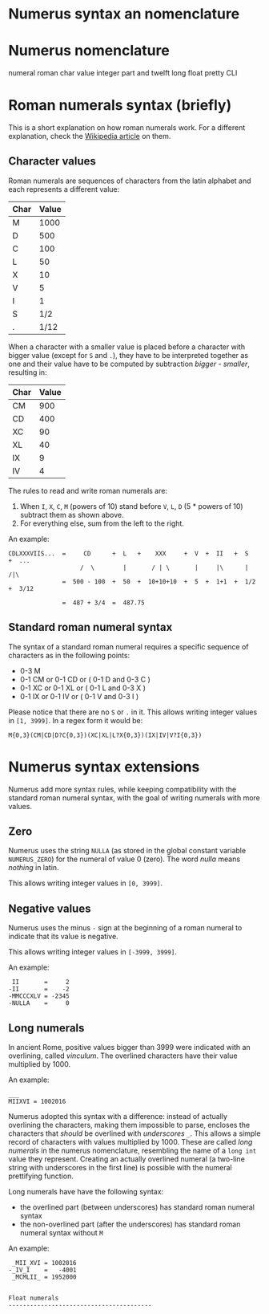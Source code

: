 # Numerus syntax an nomenclature #

Numerus nomenclature
===============================================================================

numeral
roman char
value
integer part and twelft
long
float
pretty
CLI


Roman numerals syntax (briefly)
===============================================================================

This is a short explanation on how roman numerals work. For a different
explanation, check the 
[Wikipedia article](https://en.wikipedia.org/wiki/Roman_numerals) on them.


Character values
----------------------------------------

Roman numerals are sequences of characters from the latin alphabet and each
represents a different value:

| Char | Value |
|------|-------|
|   M  |  1000 |
|   D  |   500 |
|   C  |   100 |
|   L  |    50 |
|   X  |    10 |
|   V  |     5 |
|   I  |     1 |
|   S  |   1/2 |
|   .  |  1/12 |

When a character with a smaller value is placed before a character with
bigger value (except for `S` and `.`), they have to be interpreted together 
as one and their value have to be computed by subtraction _bigger - smaller_,
resulting in:

| Char | Value |
|------|-------|
|  CM  |   900 |
|  CD  |   400 |
|  XC  |    90 |
|  XL  |    40 |
|  IX  |     9 |
|  IV  |     4 |

The rules to read and write roman numerals are:

1. When `I`, `X`, `C`, `M` (powers of 10) stand before `V`, `L`, `D` (5 * 
   powers of 10)  subtract them as shown above.
2. For everything else, sum from the left to the right.

An example:

```
CDLXXXVIIS...  =     CD      +  L   +    XXX     +  V  +  II   +  S   +  ...
                    /  \        |       / | \       |     |\      |      /|\
               =  500 - 100  +  50  +  10+10+10  +  5  +  1+1  +  1/2 +  3/12
               
               =  487 + 3/4  =  487.75
```


Standard roman numeral syntax
----------------------------------------

The syntax of a standard roman numeral requires a specific sequence of 
characters as in the following points:

- 0-3 M
- 0-1 CM or 0-1 CD or ( 0-1 D and 0-3 C )
- 0-1 XC or 0-1 XL or ( 0-1 L and 0-3 X )
- 0-1 IX or 0-1 IV or ( 0-1 V and 0-3 I )

Please notice that there are no `S` or `.` in it. This allows writing integer 
values in `[1, 3999]`. In a regex form it would be:

```
M{0,3}(CM|CD|D?C{0,3})(XC|XL|L?X{0,3})(IX|IV|V?I{0,3})
```



Numerus syntax extensions
===============================================================================

Numerus add more syntax rules, while keeping compatibility with the standard
roman numeral syntax, with the goal of writing numerals with more values.


Zero
----------------------------------------

Numerus uses the string `NULLA` (as stored in the global constant variable 
`NUMERUS_ZERO`) for the numeral of value 0 (zero). The word _nulla_ means 
_nothing_ in latin.

This allows writing integer values in `[0, 3999]`.


Negative values
----------------------------------------

Numerus uses the minus `-` sign at the beginning of a roman numeral to indicate
that its value is negative.

This allows writing integer values in `[-3999, 3999]`.

An example:

```
 II       =     2
-II       =    -2
-MMCCCXLV = -2345
-NULLA    =     0

```


Long numerals
----------------------------------------

In ancient Rome, positive values bigger than 3999 were indicated with an 
overlining, called _vinculum_. The overlined characters have their value 
multiplied by 1000.

An example:

```
___
MIIXVI = 1002016
```

Numerus adopted this syntax with a difference: instead of actually overlining
the characters, making them impossible to parse, encloses the characters that
_should_ be overlined with _underscores_ `_`. This allows a simple record of 
characters with values multiplied by 1000. These are called _long numerals_
in the numerus nomenclature, resembling the name of a `long int` value they 
represent. Creating an actually overlined numeral (a two-line string with 
underscores in the first line) is possible with the numeral prettifying 
function.

Long numerals have have the following syntax:

- the overlined part (between underscores) has standard roman numeral syntax 
- the non-overlined part (after the underscores) has standard roman numeral 
  syntax without `M`

An example:

```
 _MII_XVI = 1002016
-_IV_I    =   -4001
 _MCMLII_ = 1952000


Float numerals
----------------------------------------
